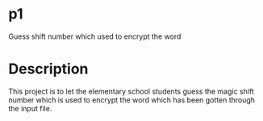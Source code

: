 # p1
Guess shift number which used to encrypt the word

# Description
This project is to let the elementary school students guess the magic shift number which is used to encrypt the word which has been 
gotten through the input file.
